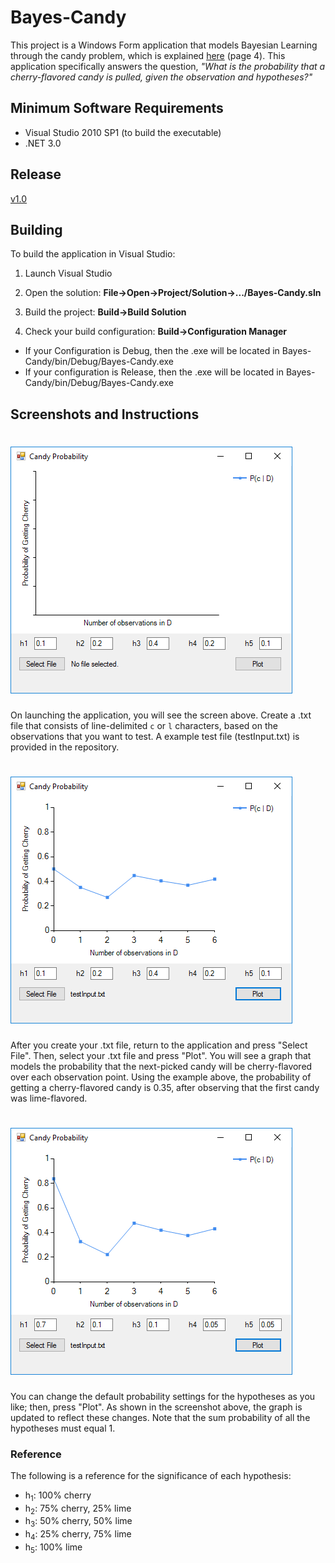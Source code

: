 # Bayes-Candy

This project is a Windows Form application that models Bayesian Learning through the candy problem, which is explained [here](https://ocw.mit.edu/courses/health-sciences-and-technology/hst-950j-biomedical-computing-fall-2010/lectures-and-readings/MITHST_950JF10_lec17.pdf) (page 4). This application specifically answers the question, *"What is the probability that a cherry-flavored candy is pulled, given the observation and hypotheses?"*

## Minimum Software Requirements

- Visual Studio 2010 SP1 (to build the executable)
- .NET 3.0

## Release 

[v1.0](link)

## Building

To build the application in Visual Studio:

1. Launch Visual Studio

2. Open the solution: **File->Open->Project/Solution->.../Bayes-Candy.sln**

3. Build the project: **Build->Build Solution**

4. Check your build configuration: **Build->Configuration Manager**
  * If your Configuration is Debug, then the .exe will be located in Bayes-Candy/bin/Debug/Bayes-Candy.exe
  * If your configuration is Release, then the .exe will be located in Bayes-Candy/bin/Debug/Bayes-Candy.exe

## Screenshots and Instructions

# ![on-launch](screenshots/on-launch.png)

On launching the application, you will see the screen above. Create a .txt file that consists of line-delimited `c` or `l` characters, based on the observations that you want to test. A example test file (testInput.txt) is provided in the repository.

# ![input-file](screenshots/input-file.png)

After you create your .txt file, return to the application and press "Select File". Then, select your .txt file and press "Plot". You will see a graph that models the probability that the next-picked candy will be cherry-flavored over each observation point. Using the example above, the probability of getting a cherry-flavored candy is 0.35, after observing that the first candy was lime-flavored.

# ![update-hypotheses](screenshots/update-hypotheses.png)

You can change the default probability settings for the hypotheses as you like; then, press "Plot". As shown in the screenshot above, the graph is updated to reflect these changes. Note that the sum probability of all the hypotheses must equal 1.

### Reference

The following is a reference for the significance of each hypothesis:

- h<sub>1</sub>: 100% cherry
- h<sub>2</sub>: 75% cherry, 25% lime
- h<sub>3</sub>: 50% cherry, 50% lime
- h<sub>4</sub>: 25% cherry, 75% lime
- h<sub>5</sub>: 100% lime
